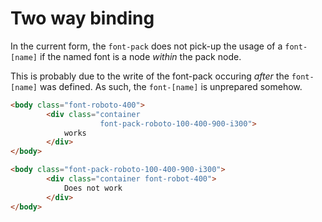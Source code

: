 # Two way binding

In the current form, the `font-pack` does not pick-up the usage of a `font-[name]` if the named font is a node _within_ the pack node.

This is probably due to the write of the font-pack occuring _after_ the `font-[name]` was defined. As such, the `font-[name]` is unprepared somehow.


```html
<body class="font-roboto-400">
        <div class="container
                    font-pack-roboto-100-400-900-i300">
            works
        </div>
</body>
```


```html
<body class="font-pack-roboto-100-400-900-i300">
        <div class="container font-robot-400">
            Does not work
        </div>
</body>
```
